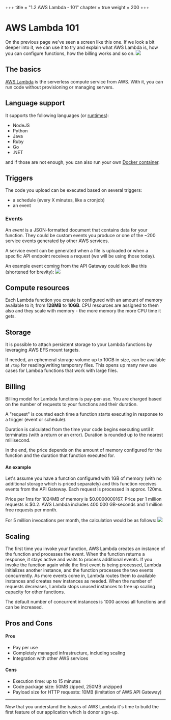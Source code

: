 +++
title = "1.2 AWS Lambda - 101"
chapter = true
weight = 200
+++

# AWS Lambda 101

On the previous page we've seen a screen like this one. If we look a bit deeper into it, we can use it to try and explain
what AWS Lambda is, how you can configure functions, how the billing works and so on.
![](/images/first_lambda.png)

## The basics

[AWS Lambda](https://docs.aws.amazon.com/lambda/latest/dg/welcome.html) is the serverless compute service from AWS. With it, you can run code without provisioning or managing servers.

## Language support
It supports the following languages (or [runtimes](https://docs.aws.amazon.com/lambda/latest/dg/lambda-runtimes.html)):
- NodeJS
- Python
- Java
- Ruby
- Go
- .NET

and if those are not enough, you can also run your own [Docker container](https://docs.aws.amazon.com/lambda/latest/dg/lambda-images.html).

## Triggers
The code you upload can be executed based on several triggers:
- a schedule (every X minutes, like a cronjob)
- an event

### Events
An _event_ is a JSON-formatted document that contains data for your function. They could be custom events you produce
or one of the ~200 service events generated by other AWS services.

A service event can be generated when a file is uploaded or when a specific API endpoint receives a request 
(we will be using those today).

An example event coming from the API Gateway could look like this (shortened for brevity):
![](/images/code_screenshots/30_200_1.png)

## Compute resources

Each Lambda function you create is configured with an amount of memory available to it; from **128MB** to **10GB**. CPU resources are assigned to them also and they scale with memory - the more memory the more CPU time it gets.

## Storage

It is possible to attach persistent storage to your Lambda functions by leveraging AWS EFS mount targets.

If needed, an ephemeral storage volume up to 10GB in size, can be available at `/tmp` for reading/writing temporary files. This opens up many new use cases for Lambda functions that work with large files.

## Billing

Billing model for Lambda functions is pay-per-use. You are charged based on the number of requests to your functions and their duration.

A "request" is counted each time a function starts executing in response to a trigger (event or schedule).

Duration is calculated from the time your code begins executing until it terminates (with a return or an error). Duration is rounded up to the nearest millisecond.

In the end, the price depends on the amount of memory configured for the function and the duration that function executed for.

#### An example

Let's assume you have a function configured with 1GB of memory (with no additional storage which is priced separately) and this function receives events from the API Gateway. Each request is processed in approx. 120ms.

Price per 1ms for 1024MB of memory is $0.0000000167. Price per 1 million requests is $0.2. AWS Lambda includes 400 000 GB-seconds and 1 million free requests per month.

For 5 million invocations per month, the calculation would be as follows:
![](/images/code_screenshots/30_200_2.png)

## Scaling

The first time you invoke your function, AWS Lambda creates an instance of the function and processes the event. When the function returns a response, it stays active and waits to process additional events. If you invoke the function again while the first event is being processed, Lambda initializes another instance, and the function processes the two events concurrently. As more events come in, Lambda routes them to available instances and creates new instances as needed. When the number of requests decreases, Lambda stops unused instances to free up scaling capacity for other functions.

The default number of concurrent instances is 1000 across all functions and can be increased.

## Pros and Cons

#### Pros

- Pay per use
- Completely managed infrastructure, including scaling
- Integration with other AWS services

#### Cons

- Execution time: up to 15 minutes
- Code package size: 50MB zipped, 250MB unzipped
- Payload size for HTTP requests: 10MB (limitation of AWS API Gateway)

***

Now that you understand the basics of AWS Lambda it's time to build the first feature of our application which is donor sign-up.